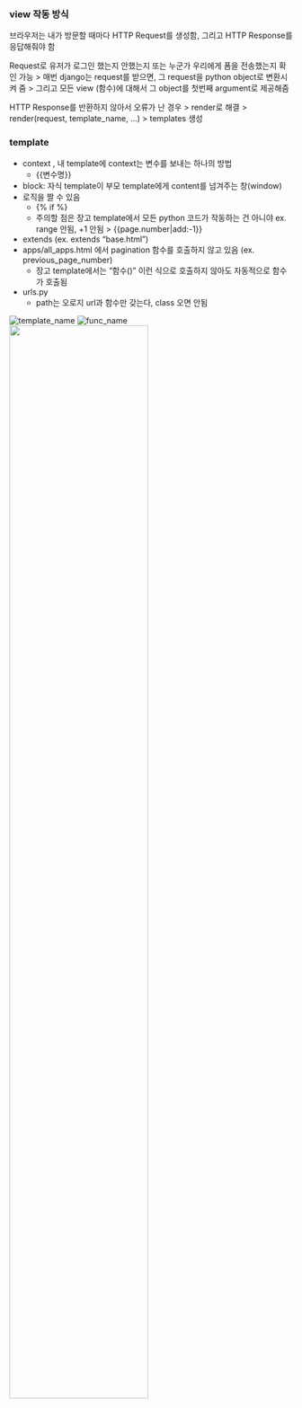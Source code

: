 ### view 작동 방식

브라우저는 내가 방문할 때마다 HTTP Request를 생성함, 그리고 HTTP Response를 응답해줘야 함 

Request로 유저가 로그인 했는지 안했는지 또는 누군가 우리에게 폼을 전송했는지 확인 가능 > 매번 django는 request를 받으면, 그 request을 python object로 변환시켜 줌 > 그리고 모든 view (함수)에 대해서 그 object를 첫번째 argument로 제공해줌

HTTP Response를 반환하지 않아서 오류가 난 경우  > render로 해결 > render(request, template_name, ...) > templates 생성

### template

- context , 내 template에 context는 변수를 보내는 하나의 방법
    - {{변수명}}
- block: 자식 template이 부모 template에게 content를 넘겨주는 창(window)
- 로직을 짤 수 있음
    - {% if %}
    - 주의할 점은 장고 template에서 모든 python 코드가 작동하는 건 아니야 ex. range 안됨, +1 안됨 > {{page.number|add:-1}}
- extends (ex. extends “base.html”)
- apps/all_apps.html 에서 pagination 함수를 호출하지 않고 있음 (ex. previous_page_number)
    - 장고 template에서는 “함수()” 이런 식으로 호출하지 않아도 자동적으로 함수가 호출됨
- urls.py
    - path는 오로지 url과 함수만 갖는다, class 오면 안됨
    
![template_name](https://user-images.githubusercontent.com/83692497/162881260-f289045c-8623-4607-b0cf-06acfd27a121.png)
![func_name](https://user-images.githubusercontent.com/83692497/162881286-b10f259a-32c3-45fe-b50f-f0ed233c9095.png)
<img height="70%" width="70%" src="https://user-images.githubusercontent.com/83692497/162881286-b10f259a-32c3-45fe-b50f-f0ed233c9095.png"/>

